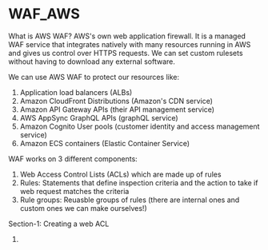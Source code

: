 # WAF_AWS

What is AWS WAF? AWS's own web application firewall. It is a managed WAF service that integrates natively with many resources running in AWS and gives us control over HTTPS requests. We can set custom rulesets without having to download any external software. 

We can use AWS WAF to protect our resources like:

1. Application load balancers (ALBs)
2. Amazon CloudFront Distributions (Amazon's CDN service)
3. Amazon API Gateway APIs (their API management service)
4. AWS AppSync GraphQL APIs (graphQL service)
5. Amazon Cognito User pools (customer identity and access management service)
6. Amazon ECS containers (Elastic Container Service)


WAF works on 3 different components:

1. Web Access Control Lists (ACLs) which are made up of rules
2. Rules: Statements that define inspection criteria and the action to take if web request matches the criteria
3. Rule groups: Reuasble groups of rules (there are internal ones and custom ones we can make ourselves!)



Section-1: Creating a web ACL

1.  
